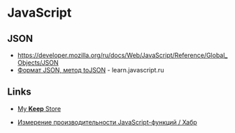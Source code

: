 # JavaScript

## JSON

* <https://developer.mozilla.org/ru/docs/Web/JavaScript/Reference/Global_Objects/JSON>
* [Формат JSON, метод toJSON](https://learn.javascript.ru/json) - learn.javascript.ru

## Links

- [My **Keep** Store](https://keep.google.com/u/0/#label/js)

- [Измерение производительности JavaScript-функций / Хабр](https://m.habr.com/ru/company/ruvds/blog/495894/)
